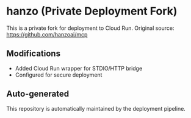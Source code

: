# hanzo (Private Deployment Fork)

This is a private fork for deployment to Cloud Run.
Original source: https://github.com/hanzoai/mcp

## Modifications
- Added Cloud Run wrapper for STDIO/HTTP bridge
- Configured for secure deployment

## Auto-generated
This repository is automatically maintained by the deployment pipeline.
